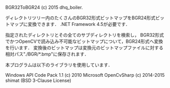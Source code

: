 ﻿BGR32ToBGR24 (c) 2015 dhq_boiler.

ディレクトリツリー内のたくさんのBGR32形式ビットマップをBGR24形式ビットマップに変換できます．
.NET Framework 4.5が必要です．

指定されたディレクトリとその全てのサブディレクトリを検索し，
BGR32形式でかつOpenCVで読み込み不可能なビットマップについて，BGR24形式へ変換を行います．
変換後のビットマップは変換元のビットマップファイルに対する相対パス"./BGR/*.bmp"に保存されます．

本プログラムは以下のライブラリを使用しています．

Windows API Code Pack 1.1 (c) 2010 Microsoft
OpenCvSharp (c) 2014-2015 shimat (BSD 3-Clause License)